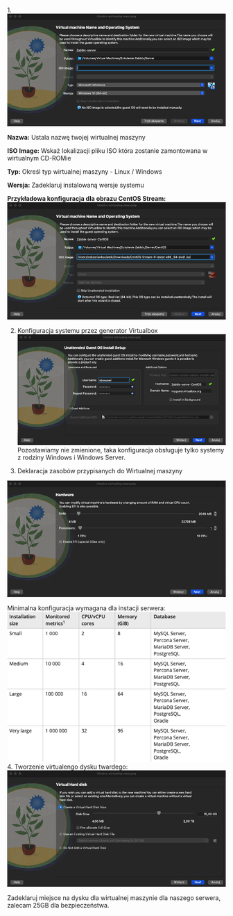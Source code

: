 

1.![Zabbix](/grafiki/VM_1.png)  

**Nazwa:**
  Ustala nazwę twojej wirtualnej maszyny

**ISO Image:** 
  Wskaż lokalizacji pliku ISO która zostanie zamontowana w wirtualnym CD-ROMie

**Typ:** 
  Określ typ wirtualnej maszyny - Linux / Windows

**Wersja:** 
  Zadeklaruj instalowaną wersje systemu

**Przykładowa konfiguracja dla obrazu CentOS Stream:**
![Zabbix](/grafiki/VM_2.png)

2. Konfiguracja systemu przez generator Virtualbox
   ![Zabbix](/grafiki/VM_3.png)
Pozostawiamy nie zmienione, taka konfiguracja obsługuje tylko systemy z rodziny Windows i Windows Server. 

3. Deklaracja zasobów przypisanych do Wirtualnej maszyny

![Zabbix](/grafiki/VM_4.png)

Minimalna konfiguracja wymagana dla instacji serwera:
![Zabbix](/grafiki/Serwer_wymagania.png)
4. Tworzenie virtualengo dysku twardego:
![Zabbix](/grafiki/VM_5.png)

Zadeklaruj miejsce na dysku dla wirtualnej maszynie dla naszego serwera, zalecam 25GB dla bezpieczeństwa. 